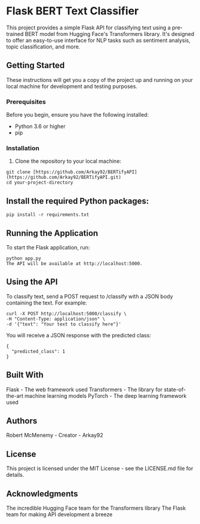 # Flask BERT Text Classifier

This project provides a simple Flask API for classifying text using a pre-trained BERT model from Hugging Face's Transformers library. It's designed to offer an easy-to-use interface for NLP tasks such as sentiment analysis, topic classification, and more.

## Getting Started

These instructions will get you a copy of the project up and running on your local machine for development and testing purposes.

### Prerequisites

Before you begin, ensure you have the following installed:
- Python 3.6 or higher
- pip

### Installation

1. Clone the repository to your local machine:

```
git clone [https://github.com/Arkay92/BERTifyAPI](https://github.com/Arkay92/BERTifyAPI.git)
cd your-project-directory
```

## Install the required Python packages:

```
pip install -r requirements.txt
```

## Running the Application
To start the Flask application, run:

```
python app.py
The API will be available at http://localhost:5000.
```

## Using the API
To classify text, send a POST request to /classify with a JSON body containing the text. For example:

```
curl -X POST http://localhost:5000/classify \
-H "Content-Type: application/json" \
-d '{"text": "Your text to classify here"}'
```

You will receive a JSON response with the predicted class:

```
{
  "predicted_class": 1
}
```

## Built With
Flask - The web framework used
Transformers - The library for state-of-the-art machine learning models
PyTorch - The deep learning framework used

## Authors
Robert McMenemy - Creator - Arkay92

## License
This project is licensed under the MIT License - see the LICENSE.md file for details.

## Acknowledgments
The incredible Hugging Face team for the Transformers library
The Flask team for making API development a breeze
